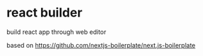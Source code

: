 # react builder

build react app through web editor

based on https://github.com/nextjs-boilerplate/next.js-boilerplate

